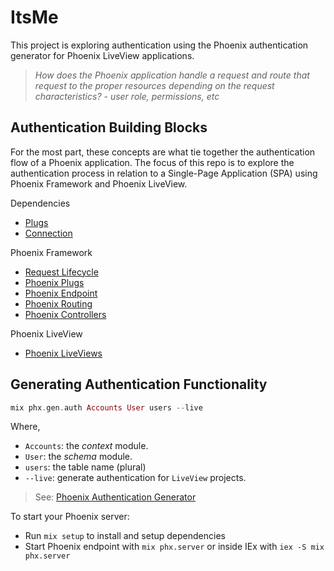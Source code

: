 # ItsMe

This project is exploring authentication using the Phoenix authentication generator for Phoenix LiveView applications.

> *How does the Phoenix application handle a request and route that request to the proper resources depending on the request characteristics? - user role, permissions, etc*

## Authentication Building Blocks

For the most part, these concepts are what tie together the authentication flow of a Phoenix application. The focus of this repo is to explore the authentication process in relation to a Single-Page Application (SPA) using Phoenix Framework and Phoenix LiveView.

Dependencies

- [Plugs](https://hexdocs.pm/plug/1.15.3/Plug.html)
- [Connection](https://hexdocs.pm/plug/1.15.3/Plug.Conn.html)

Phoenix Framework

- [Request Lifecycle](https://hexdocs.pm/phoenix/request_lifecycle.html)
- [Phoenix Plugs](https://hexdocs.pm/phoenix/plug.html)
- [Phoenix Endpoint](https://hexdocs.pm/phoenix/Phoenix.Endpoint.html)
- [Phoenix Routing](https://hexdocs.pm/phoenix/routing.html)
- [Phoenix Controllers](https://hexdocs.pm/phoenix/controllers.html)

Phoenix LiveView

- [Phoenix LiveViews](https://hexdocs.pm/phoenix_live_view/Phoenix.LiveView.html)

## Generating Authentication Functionality

```Elixir
mix phx.gen.auth Accounts User users --live
```

Where,

- `Accounts`: the *context* module.
- `User`: the *schema* module.
- `users`: the table name (plural)
- `--live`: generate authentication for `LiveView` projects.

> See: [Phoenix Authentication Generator](https://hexdocs.pm/phoenix/mix_phx_gen_auth.html)

To start your Phoenix server:

- Run `mix setup` to install and setup dependencies
- Start Phoenix endpoint with `mix phx.server` or inside IEx with `iex -S mix phx.server`
